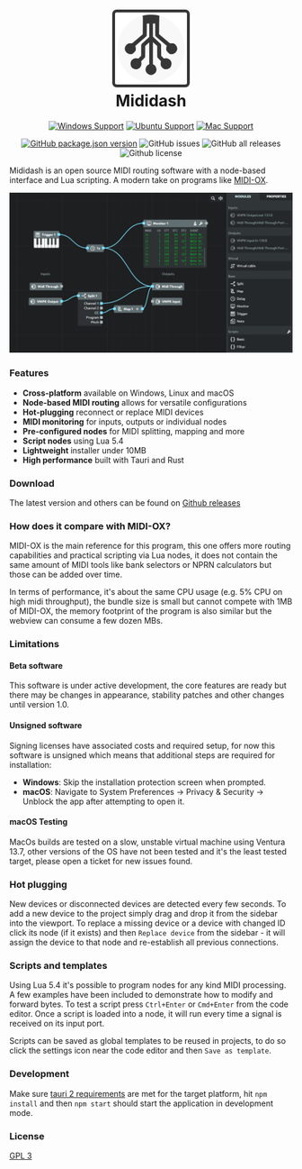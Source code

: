 <h1 align="center">
  <img src="src-tauri/icons/logo.svg" width="128" style="padding: 5px; background: #363636; border-radius: 8px" />
  <br>
  Mididash
  <br>
</h1>
<div align="center">

[![Windows Support](https://img.shields.io/badge/Windows-0078D6?style=for-the-badge&logo=windows&logoColor=white)](https://github.com/tiagolr/mididash/releases)
[![Ubuntu Support](https://img.shields.io/badge/Linux-E95420?style=for-the-badge&logo=linux&logoColor=white)](https://github.com/tiagolr/mididash/releases)
[![Mac Support](https://img.shields.io/badge/MACOS-adb8c5?style=for-the-badge&logo=macos&logoColor=white)](https://github.com/tiagolr/mididash/releases)

</div>
<div align="center">

[![GitHub package.json version](https://img.shields.io/github/v/release/tiagolr/mididash?color=%40&label=latest)](https://github.com/tiagolr/mididash/releases/latest)
![GitHub issues](https://img.shields.io/github/issues-raw/tiagolr/mididash)
![GitHub all releases](https://img.shields.io/github/downloads/tiagolr/mididash/total)
![Github license](https://img.shields.io/github/license/tiagolr/mididash)

</div>

Mididash is an open source MIDI routing software with a node-based interface and Lua scripting. A modern take on programs like [MIDI-OX](http://www.midiox.com).

<div align="center">

![Screenshot](./src-assets/ss-dark.png)
<!-- ![Screenshot](./src-assets/ss-light.png) -->

</div>

### Features

  * **Cross-platform** available on Windows, Linux and macOS
  * **Node-based MIDI routing** allows for versatile configurations
  * **Hot-plugging** reconnect or replace MIDI devices
  * **MIDI monitoring** for inputs, outputs or individual nodes
  * **Pre-configured nodes** for MIDI splitting, mapping and more
  * **Script nodes** using Lua 5.4
  * **Lightweight** installer under 10MB
  * **High performance** built with Tauri and Rust

### Download

The latest version and others can be found on [Github releases](https://github.com/tiagolr/mididash/releases)

### How does it compare with MIDI-OX?

MIDI-OX is the main reference for this program, this one offers more routing capabilities and practical scripting via Lua nodes, it does not contain the same amount of MIDI tools like bank selectors or NPRN calculators but those can be added over time.

In terms of performance, it's about the same CPU usage (e.g. 5% CPU on high midi throughput), the bundle size is small but cannot compete with 1MB of MIDI-OX, the memory footprint of the program is also similar but the webview can consume a few  dozen MBs.

### Limitations

#### Beta software

This software is under active development, the core features are ready but there may be changes in appearance, stability patches and other changes until version 1.0.

#### Unsigned software

 Signing licenses have associated costs and required setup, for now this software is unsigned which means that additional steps are required for installation: 

- **Windows**: Skip the installation protection screen when prompted.
- **macOS**: Navigate to System Preferences → Privacy & Security → Unblock the app after attempting to open it.

#### macOS Testing

MacOs builds are tested on a slow, unstable virtual machine using Ventura 13.7, other versions of the OS have not been tested and it's the least tested target, please open a ticket for new issues found.

### Hot plugging

New devices or disconnected devices are detected every few seconds. To add a new device to the project simply drag and drop it from the sidebar into the viewport. To replace a missing device or a device with changed ID click its node (if it exists) and then `Replace device` from the sidebar - it will assign the device to that node and re-establish all previous connections.

### Scripts and templates

Using Lua 5.4 it's possible to program nodes for any kind MIDI processing. A few examples have been included to demonstrate how to modify and forward bytes. To test a script press `Ctrl+Enter` or `Cmd+Enter` from the code editor. Once a script is loaded into a node, it will run every time a signal is received on its input port.

Scripts can be saved as global templates to be reused in projects, to do so
click the settings icon near the code editor and then `Save as template`.

### Development

Make sure [tauri 2 requirements](https://v2.tauri.app/start/prerequisites/) are met for the target platform, hit `npm install` and then `npm start` should start the application in development mode.

### License

[GPL 3](https://www.gnu.org/licenses/gpl-3.0.en.html)
